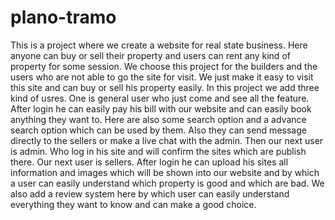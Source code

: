 # plano-tramo
 This is a project where we create a website for real state business. Here anyone can buy or sell their property and users can rent any kind of property for some session.
We choose this project for the builders and the users who are not able to go the site for visit. We just make it easy to visit this site and can buy or sell his property easily. 
In this project we add three kind of usres. One is general user who just come and see all the feature. After login he can easily pay his bill with our website and can easily book anything they want to. Here are also some search option and a advance search option which can be used by them. Also they can send message directly to the sellers or make a live chat with the admin.
Then our next user is admin. Who log in his site and will confirm the sites which are publish there. 
Our next user is sellers. After login he can upload his sites all information and images which will be shown into our website and by which a user can easily understand which property is good and which are bad. We also add a review system here by which user can easily understand everything they want to know and can make a good choice.
